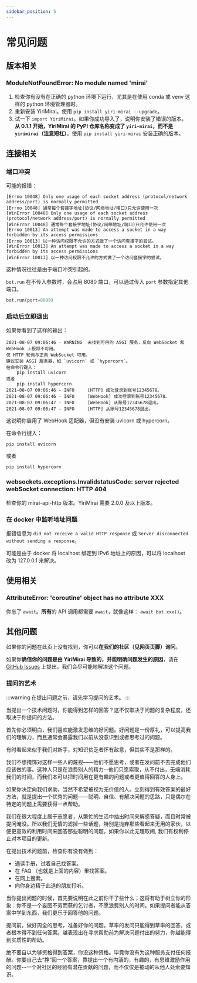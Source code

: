 ```yaml
---
sidebar_position: 5
---
```


# 常见问题

## 版本相关

### ModuleNotFoundError: No module named 'mirai'

1. 检查你有没有在正确的 python 环境下运行，尤其是在使用 conda 或 venv 这样的 python 环境管理器时。
2. 重新安装 YiriMirai。使用 `pip install yiri-mirai --upgrade`。
3. 试一下 `import YiriMirai`。如果你成功导入了，说明你安装了错误的版本。**从 0.1.1 开始，YiriMirai 的 PyPI 仓库名称变成了 `yiri-mirai`，而不是 `yirimirai`（注意短杠）**。使用 `pip install yiri-mirai` 安装正确的版本。

## 连接相关

### 端口冲突

可能的报错：
```
[Errno 10048] Only one usage of each socket address (protocol/network address/port) is normally permitted
[Errno 10048] 通常每个套接字地址(协议/网络地址/端口)只允许使用一次
[WinError 10048] Only one usage of each socket address (protocol/network address/port) is normally permitted
[WinError 10048] 通常每个套接字地址(协议/网络地址/端口)只允许使用一次
[Errno 10013] An attempt was made to access a socket in a way forbidden by its access permissions
[Errno 10013] 以一种访问权限不允许的方式做了一个访问套接字的尝试。
[WinError 10013] An attempt was made to access a socket in a way forbidden by its access permissions
[WinError 10013] 以一种访问权限不允许的方式做了一个访问套接字的尝试。
```

这种情况往往是由于端口冲突引起的。

`bot.run` 在不传入参数时，会占用 8080 端口，可以通过传入 `port` 参数指定其他端口。

```python
bot.run(port=8099)
```

### 启动后立即退出

如果你看到了这样的输出：

```
2021-08-07 09:06:46 - WARNING  未找到可用的 ASGI 服务，反向 WebSocket 和 WebHook 上报将不可用。
仅 HTTP 轮询与正向 WebSocket 可用。
建议安装 ASGI 服务器，如 `uvicorn` 或 `hypercorn`。
在命令行键入：
    pip install uvicorn
或者
    pip install hypercorn
2021-08-07 09:06:46 - INFO     [HTTP] 成功登录到账号12345678。
2021-08-07 09:06:46 - INFO     [WebHook] 成功登录到账号12345678。
2021-08-07 09:06:47 - INFO     [WebHook] 从账号12345678退出。
2021-08-07 09:06:47 - INFO     [HTTP] 从账号12345678退出。
```

这说明你启用了 WebHook 适配器，但没有安装 uvicorn 或 hypercorn。

在命令行键入：
```
pip install uvicorn
```
或者
```
pip install hypercorn
```

### websockets.exceptions.InvalidstatusCode: server rejected webSocket connection: HTTP 404

检查你的 mirai-api-http 版本。YiriMirai 需要 2.0.0 及以上版本。

### 在 docker 中监听地址问题

报错信息为 `did not receive a valid HTTP response` 或 `Server disconnected without sending a response`。

可能是由于 docker 将 localhost 绑定到 IPv6 地址上的原因，可以将 localhost 改为 127.0.0.1 来解决。

## 使用相关

### AttributeError: 'coroutine' object has no attribute XXX

你忘了 `await`。**所有**的 API 调用都需要 `await`，就像这样： `await bot.xxx()`。

## 其他问题

如果你的问题在此页上没有找到，你可以**在我们的社区（见网页页脚）询问**。

如果你**确信你的问题是由 YiriMirai 导致的，并能明确问题发生的原因**，请在 [GitHub Issues](https://github.com/YiriMiraiProject/YiriMirai/issues) 上提出，我们会尽可能地解决这个问题。

### 提问的艺术

:::warning
在提出问题之前，请先学习提问的艺术。
:::

当提出一个技术问题时，你能得到怎样的回答？这不仅取决于问题的复杂程度，还取决于你提问的方法。

首先你必须明白，我们喜欢能激发思维的好问题。好问题是一份厚礼，可以提高我们的理解力，而且通常会暴露我们以前从没意识到或者思考过的问题。

有时看起来似乎我们对新手，对知识贫乏者怀有敌意，但其实不是那样的。

我们不想掩饰对这样一些人的蔑视——他们不愿思考，或者在发问前不去完成他们应该做的事。这种人只是在浪费别人的精力--他们只愿索取，从不付出，无端消耗我们的时间，而我们本可以把时间用在更有趣的问题或者更值得回答的人身上。

如果你决定向我们求助，当然不希望被视为无价值的人。立刻得到有效答案的最好方法，就是提出一个优秀的问题——聪明、自信、有解决问题的思路，只是偶尔在特定的问题上需要获得一点帮助。

我们在很大程度上属于志愿者，从繁忙的生活中抽出时间来解惑答疑，而且时常被提问淹没。所以我们无情的滤掉一些话题，特别是抛弃那些看起来无用的家伙，以便更高效的利用时间来回答那些聪明的问题。如果你以此无理取闹, 我们有权利停止对本项目的更新。

在提出技术问题前，检查你有没有做到：

- 通读手册，试着自己找答案。
- 在 FAQ （也就是上面的内容）里找答案。
- 在网上搜索。
- 向你身边精于此道的朋友打听。

当你提出问题的时候，首先要说明在此之前你干了些什么；这将有助于树立你的形象：你不是一个妄图不劳而获的乞讨者，不愿浪费别人的时间。如果提问者能从答案中学到东西，我们更乐于回答他的问题。

提问前，做好周全的思考，准备好你的问题。草率的发问只能得到草率的回答，或者根本得不到任何答案。越表现出在寻求帮助前为解决问题付出的努力，你越能得到实质性的帮助。

绝不要自以为够资格得到答案，你没这种资格。毕竟你没有为这种服务支付任何报酬。你要自己去“挣”回一个答案，靠提出一个有内涵的，有趣的，有思维激励作用的问题--一个对社区的经验有潜在贡献的问题，而不仅仅是被动的从他人处索要知识。
